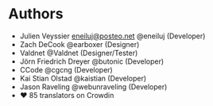 # Authors

* Julien Veyssier <eneiluj@posteo.net> @eneiluj (Developer)
* Zach DeCook @earboxer (Designer)
* Valdnet @Valdnet (Designer/Tester)
* Jörn Friedrich Dreyer @butonic (Developer)
* CCode @cgcng (Developer)
* Kai Stian Olstad @kaistian (Developer)
* Jason Raveling @webunraveling (Developer)
* :heart: 85 translators on Crowdin


